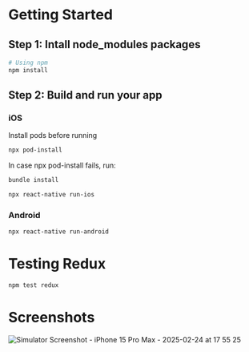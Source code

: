 # Getting Started

## Step 1: Intall node_modules packages

```sh
# Using npm
npm install
```

## Step 2: Build and run your app

### iOS
Install pods before running

```sh
npx pod-install
```

In case npx pod-install fails, run:

```sh
bundle install
```

```sh
npx react-native run-ios
```

### Android

```sh
npx react-native run-android
```

# Testing Redux

```sh
npm test redux
```

# Screenshots

![Simulator Screenshot - iPhone 15 Pro Max - 2025-02-24 at 17 55 25](https://github.com/user-attachments/assets/268e75fa-ee5a-414e-ad88-b21313c59e2c)
